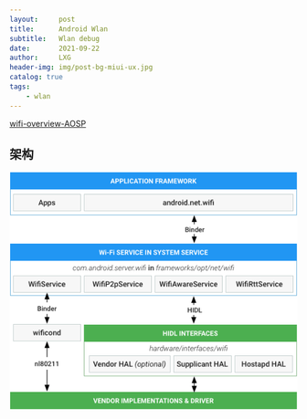 ```yaml
---
layout:     post
title:      Android Wlan
subtitle:   Wlan debug
date:       2021-09-22
author:     LXG
header-img: img/post-bg-miui-ux.jpg
catalog: true
tags:
    - wlan
---
```


[wifi-overview-AOSP](https://source.android.google.cn/devices/tech/connect/wifi-overview)

## 架构

![wifi-arch](/images/network/wifi-arch.png)


